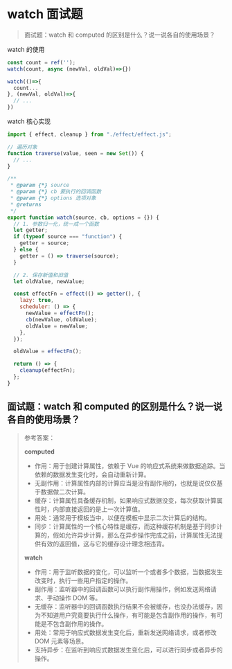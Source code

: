 # watch 面试题

> 面试题：watch 和 computed 的区别是什么？说一说各自的使用场景？

watch 的使用

```js
const count = ref('');
watch(count, async (newVal, oldVal)=>{})

watch(()=>{
  count...
}, (newVal, oldVal)=>{
  // ...
})
```

watch 核心实现

```js
import { effect, cleanup } from "./effect/effect.js";

// 遍历对象
function traverse(value, seen = new Set()) {
  // ...
}

/**
 * @param {*} source
 * @param {*} cb 要执行的回调函数
 * @param {*} options 选项对象
 * @returns
 */
export function watch(source, cb, options = {}) {
  // 1. 参数归一化，统一成一个函数
  let getter;
  if (typeof source === "function") {
    getter = source;
  } else {
    getter = () => traverse(source);
  }

  // 2. 保存新值和旧值
  let oldValue, newValue;

  const effectFn = effect(() => getter(), {
    lazy: true,
    scheduler: () => {
      newValue = effectFn();
      cb(newValue, oldValue);
      oldValue = newValue;
    },
  });

  oldValue = effectFn();

  return () => {
    cleanup(effectFn);
  };
}
```

## <bqp>面试题：watch 和 computed 的区别是什么？说一说各自的使用场景？</bqp>

> 参考答案：
>
> **computed**
>
> - 作用：用于创建计算属性，依赖于 Vue 的响应式系统来做数据追踪。当依赖的数据发生变化时，会自动重新计算。
> - 无副作用：计算属性内部的计算应当是没有副作用的，也就是说仅仅基于数据做二次计算。
> - 缓存：计算属性具备缓存机制，如果响应式数据没变，每次获取计算属性时，内部直接返回的是上一次计算值。
> - 用处：通常用于模板当中，以便在模板中显示二次计算后的结构。
> - 同步：计算属性的一个核心特性是缓存，而这种缓存机制是基于同步计算的，假如允许异步计算，那么在异步操作完成之前，计算属性无法提供有效的返回值，这与它的缓存设计理念相违背。
>
> **watch**
>
> - 作用：用于监听数据的变化，可以监听一个或者多个数据，当数据发生改变时，执行一些用户指定的操作。
> - 副作用：监听器中的回调函数可以执行副作用操作，例如发送网络请求、手动操作 DOM 等。
> - 无缓存：监听器中的回调函数执行结果不会被缓存，也没办法缓存，因为不知道用户究竟要执行什么操作，有可能是包含副作用的操作，有可能是不包含副作用的操作。
> - 用处：常用于响应式数据发生变化后，重新发送网络请求，或者修改 DOM 元素等场景。
> - 支持异步：在监听到响应式数据发生变化后，可以进行同步或者异步的操作。
